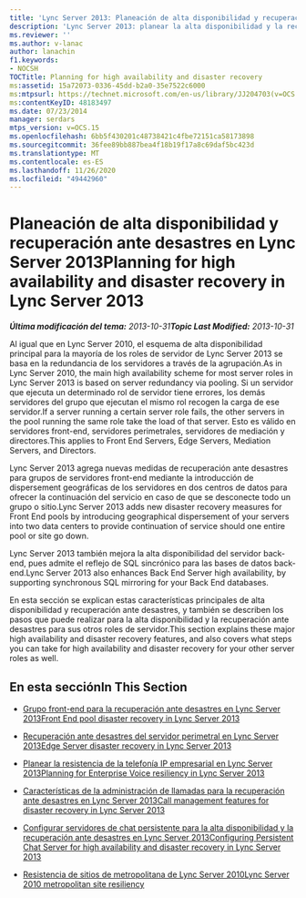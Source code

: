 ```yaml
---
title: 'Lync Server 2013: Planeación de alta disponibilidad y recuperación ante desastres'
description: 'Lync Server 2013: planear la alta disponibilidad y la recuperación ante desastres.'
ms.reviewer: ''
ms.author: v-lanac
author: lanachin
f1.keywords:
- NOCSH
TOCTitle: Planning for high availability and disaster recovery
ms:assetid: 15a72073-0336-45dd-b2a0-35e7522c6000
ms:mtpsurl: https://technet.microsoft.com/en-us/library/JJ204703(v=OCS.15)
ms:contentKeyID: 48183497
ms.date: 07/23/2014
manager: serdars
mtps_version: v=OCS.15
ms.openlocfilehash: 6bb5f430201c48738421c4fbe72151ca58173898
ms.sourcegitcommit: 36fee89bb887bea4f18b19f17a8c69daf5bc423d
ms.translationtype: MT
ms.contentlocale: es-ES
ms.lasthandoff: 11/26/2020
ms.locfileid: "49442960"
---
```

# <a name="planning-for-high-availability-and-disaster-recovery-in-lync-server-2013"></a><span data-ttu-id="97580-103">Planeación de alta disponibilidad y recuperación ante desastres en Lync Server 2013</span><span class="sxs-lookup"><span data-stu-id="97580-103">Planning for high availability and disaster recovery in Lync Server 2013</span></span>

<div data-xmlns="http://www.w3.org/1999/xhtml">

<div class="topic" data-xmlns="http://www.w3.org/1999/xhtml" data-msxsl="urn:schemas-microsoft-com:xslt" data-cs="https://msdn.microsoft.com/">

<div data-asp="https://msdn2.microsoft.com/asp">



</div>

<div id="mainSection">

<div id="mainBody"><span data-ttu-id="97580-104">

<span> </span></span><span class="sxs-lookup"><span data-stu-id="97580-104">

<span> </span></span></span>

<span data-ttu-id="97580-105">_**Última modificación del tema:** 2013-10-31_</span><span class="sxs-lookup"><span data-stu-id="97580-105">_**Topic Last Modified:** 2013-10-31_</span></span>

<span data-ttu-id="97580-106">Al igual que en Lync Server 2010, el esquema de alta disponibilidad principal para la mayoría de los roles de servidor de Lync Server 2013 se basa en la redundancia de los servidores a través de la agrupación.</span><span class="sxs-lookup"><span data-stu-id="97580-106">As in Lync Server 2010, the main high availability scheme for most server roles in Lync Server 2013 is based on server redundancy via pooling.</span></span> <span data-ttu-id="97580-107">Si un servidor que ejecuta un determinado rol de servidor tiene errores, los demás servidores del grupo que ejecutan el mismo rol recogen la carga de ese servidor.</span><span class="sxs-lookup"><span data-stu-id="97580-107">If a server running a certain server role fails, the other servers in the pool running the same role take the load of that server.</span></span> <span data-ttu-id="97580-108">Esto es válido en servidores front-end, servidores perimetrales, servidores de mediación y directores.</span><span class="sxs-lookup"><span data-stu-id="97580-108">This applies to Front End Servers, Edge Servers, Mediation Servers, and Directors.</span></span>

<span data-ttu-id="97580-109">Lync Server 2013 agrega nuevas medidas de recuperación ante desastres para grupos de servidores front-end mediante la introducción de dispersement geográficas de los servidores en dos centros de datos para ofrecer la continuación del servicio en caso de que se desconecte todo un grupo o sitio.</span><span class="sxs-lookup"><span data-stu-id="97580-109">Lync Server 2013 adds new disaster recovery measures for Front End pools by introducing geographical dispersement of your servers into two data centers to provide continuation of service should one entire pool or site go down.</span></span>

<span data-ttu-id="97580-110">Lync Server 2013 también mejora la alta disponibilidad del servidor back-end, pues admite el reflejo de SQL sincrónico para las bases de datos back-end.</span><span class="sxs-lookup"><span data-stu-id="97580-110">Lync Server 2013 also enhances Back End Server high availability, by supporting synchronous SQL mirroring for your Back End databases.</span></span>

<span data-ttu-id="97580-111">En esta sección se explican estas características principales de alta disponibilidad y recuperación ante desastres, y también se describen los pasos que puede realizar para la alta disponibilidad y la recuperación ante desastres para sus otros roles de servidor.</span><span class="sxs-lookup"><span data-stu-id="97580-111">This section explains these major high availability and disaster recovery features, and also covers what steps you can take for high availability and disaster recovery for your other server roles as well.</span></span>

<div>

## <a name="in-this-section"></a><span data-ttu-id="97580-112">En esta sección</span><span class="sxs-lookup"><span data-stu-id="97580-112">In This Section</span></span>

  - [<span data-ttu-id="97580-113">Grupo front-end para la recuperación ante desastres en Lync Server 2013</span><span class="sxs-lookup"><span data-stu-id="97580-113">Front End pool disaster recovery in Lync Server 2013</span></span>](lync-server-2013-front-end-pool-disaster-recovery.md)

  - [<span data-ttu-id="97580-114">Recuperación ante desastres del servidor perimetral en Lync Server 2013</span><span class="sxs-lookup"><span data-stu-id="97580-114">Edge Server disaster recovery in Lync Server 2013</span></span>](lync-server-2013-edge-server-disaster-recovery.md)

  - [<span data-ttu-id="97580-115">Planear la resistencia de la telefonía IP empresarial en Lync Server 2013</span><span class="sxs-lookup"><span data-stu-id="97580-115">Planning for Enterprise Voice resiliency in Lync Server 2013</span></span>](lync-server-2013-planning-for-enterprise-voice-resiliency.md)

  - [<span data-ttu-id="97580-116">Características de la administración de llamadas para la recuperación ante desastres en Lync Server 2013</span><span class="sxs-lookup"><span data-stu-id="97580-116">Call management features for disaster recovery in Lync Server 2013</span></span>](lync-server-2013-call-management-features-for-disaster-recovery.md)

  - [<span data-ttu-id="97580-117">Configurar servidores de chat persistente para la alta disponibilidad y la recuperación ante desastres en Lync Server 2013</span><span class="sxs-lookup"><span data-stu-id="97580-117">Configuring Persistent Chat Server for high availability and disaster recovery in Lync Server 2013</span></span>](lync-server-2013-configuring-persistent-chat-server-for-high-availability-and-disaster-recovery.md)

  - [<span data-ttu-id="97580-118">Resistencia de sitios de metropolitana de Lync Server 2010</span><span class="sxs-lookup"><span data-stu-id="97580-118">Lync Server 2010 metropolitan site resiliency</span></span>](lync-server-2013-compatibility-with-lync-server-2010-metropolitan-site-resiliency.md)

<span data-ttu-id="97580-119"></div>

</div>

<span> </span>

</div>

</div>

</span><span class="sxs-lookup"><span data-stu-id="97580-119"></div>

</div>

<span> </span>

</div>

</div>

</span></span></div>

